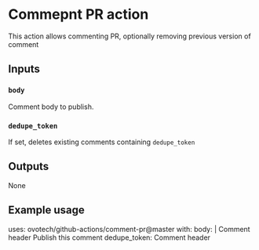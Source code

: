 # Commepnt PR action

This action allows commenting PR, optionally removing previous version of comment


## Inputs

### `body`

Comment body to publish.

### `dedupe_token`

If set, deletes existing comments containing `dedupe_token`

## Outputs

None

## Example usage

uses: ovotech/github-actions/comment-pr@master
with:
  body: |
    Comment header
    Publish this comment
  dedupe_token: Comment header
  
